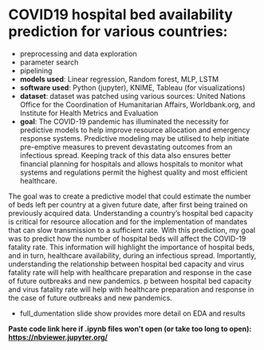 # COVID19 hospital bed availability prediction for various countries:
- preprocessing and data exploration
- parameter search
- pipelining
- **models used**: Linear regression, Random forest, MLP, LSTM
- **software used**: Python (jupyter), KNIME, Tableau (for visualizations)
- **dataset**: dataset was patched using various sources: United Nations Office for the Coordination of Humanitarian Affairs, Worldbank.org, and Institute for Health Metrics and Evaluation
- **goal**: The COVID-19 pandemic has illuminated the necessity for predictive models to help improve resource allocation and emergency response systems. Predictive modeling may be utilised to help initiate pre-emptive measures to prevent devastating outcomes from an infectious spread. Keeping track of this data also ensures better financial planning for hospitals and allows hospitals to monitor what systems and regulations permit the highest quality and most efficient healthcare. 

The goal was to create a predictive model that could estimate the number of beds left per country at a given future date, after first being trained on previously acquired data. Understanding a country’s hospital bed capacity is critical for resource allocation and for the implementation of mandates that can slow transmission to a sufficient rate. With this prediction, my goal was to predict how the number of hospital beds will affect the COVID-19 fatality rate. This information will highlight the importance of hospital beds, and in turn, healthcare availability, during an infectious spread. Importantly, understanding the relationship between hospital bed capacity and virus fatality rate will help with healthcare preparation and response in the case of future outbreaks and new pandemics.
p between hospital bed capacity and virus fatality rate will help with healthcare preparation and response in the case of future outbreaks and new pandemics.
- full_dumentation slide show provides more detail on EDA and results

**Paste code link here if .ipynb files won't open (or take too long to open): https://nbviewer.jupyter.org/**

